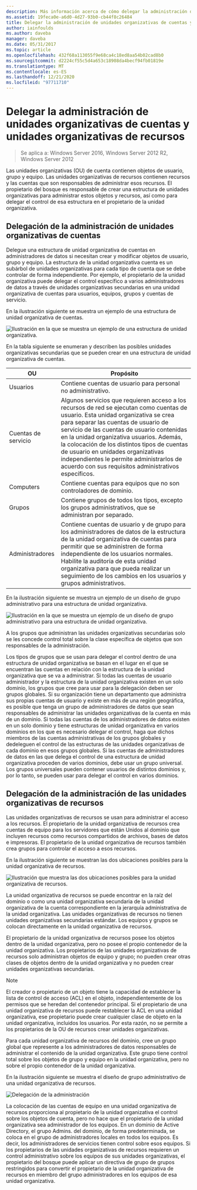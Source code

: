 ```yaml
---
description: Más información acerca de cómo delegar la administración de las unidades organizativas de cuentas y las unidades organizativas de recursos
ms.assetid: 19feca0e-a6d0-4d27-93b0-cb44f8c26484
title: Delegar la administración de unidades organizativas de cuentas y unidades organizativas de recursos
author: iainfoulds
ms.author: daveba
manager: daveba
ms.date: 05/31/2017
ms.topic: article
ms.openlocfilehash: 432f68a113055f9e68ca4c18ed8aa54b02cad8b0
ms.sourcegitcommit: d2224cf55c5d4a653c18908da4becf94fb01819e
ms.translationtype: MT
ms.contentlocale: es-ES
ms.lasthandoff: 12/21/2020
ms.locfileid: "97711710"
---
```

# <a name="delegating-administration-of-account-ous-and-resource-ous"></a>Delegar la administración de unidades organizativas de cuentas y unidades organizativas de recursos

>Se aplica a: Windows Server 2016, Windows Server 2012 R2, Windows Server 2012

Las unidades organizativas (OU) de cuenta contienen objetos de usuario, grupo y equipo. Las unidades organizativas de recursos contienen recursos y las cuentas que son responsables de administrar esos recursos. El propietario del bosque es responsable de crear una estructura de unidades organizativas para administrar estos objetos y recursos, así como para delegar el control de esa estructura en el propietario de la unidad organizativa.

## <a name="delegating-administration-of-account-ous"></a>Delegación de la administración de unidades organizativas de cuentas
Delegue una estructura de unidad organizativa de cuentas en administradores de datos si necesitan crear y modificar objetos de usuario, grupo y equipo. La estructura de la unidad organizativa cuenta es un subárbol de unidades organizativas para cada tipo de cuenta que se debe controlar de forma independiente. Por ejemplo, el propietario de la unidad organizativa puede delegar el control específico a varios administradores de datos a través de unidades organizativas secundarias en una unidad organizativa de cuentas para usuarios, equipos, grupos y cuentas de servicio.

En la ilustración siguiente se muestra un ejemplo de una estructura de unidad organizativa de cuentas.

![Ilustración en la que se muestra un ejemplo de una estructura de unidad organizativa.](media/Delegating-Administration-of-Account-OUs-and-Resource-OUs/66d38fbe-e8eb-42d7-abab-9526243bf6d9.gif)

En la tabla siguiente se enumeran y describen las posibles unidades organizativas secundarias que se pueden crear en una estructura de unidad organizativa de cuentas.

|OU|Propósito|
|------|-----------|
|Usuarios|Contiene cuentas de usuario para personal no administrativo.|
|Cuentas de servicio|Algunos servicios que requieren acceso a los recursos de red se ejecutan como cuentas de usuario. Esta unidad organizativa se crea para separar las cuentas de usuario de servicio de las cuentas de usuario contenidas en la unidad organizativa usuarios. Además, la colocación de los distintos tipos de cuentas de usuario en unidades organizativas independientes le permite administrarlos de acuerdo con sus requisitos administrativos específicos.|
|Computers|Contiene cuentas para equipos que no son controladores de dominio.|
|Grupos|Contiene grupos de todos los tipos, excepto los grupos administrativos, que se administran por separado.|
|Administradores|Contiene cuentas de usuario y de grupo para los administradores de datos de la estructura de la unidad organizativa de cuentas para permitir que se administren de forma independiente de los usuarios normales. Habilite la auditoría de esta unidad organizativa para que pueda realizar un seguimiento de los cambios en los usuarios y grupos administrativos.|

En la ilustración siguiente se muestra un ejemplo de un diseño de grupo administrativo para una estructura de unidad organizativa.

![Ilustración en la que se muestra un ejemplo de un diseño de grupo administrativo para una estructura de unidad organizativa.](media/Delegating-Administration-of-Account-OUs-and-Resource-OUs/be2cd2d2-6956-429c-a53a-369e6fe40b2b.gif)

A los grupos que administran las unidades organizativas secundarias solo se les concede control total sobre la clase específica de objetos que son responsables de la administración.

Los tipos de grupos que se usan para delegar el control dentro de una estructura de unidad organizativa se basan en el lugar en el que se encuentran las cuentas en relación con la estructura de la unidad organizativa que se va a administrar. Si todas las cuentas de usuario administrador y la estructura de la unidad organizativa existen en un solo dominio, los grupos que cree para usar para la delegación deben ser grupos globales. Si su organización tiene un departamento que administra sus propias cuentas de usuario y existe en más de una región geográfica, es posible que tenga un grupo de administradores de datos que sean responsables de administrar las unidades organizativas de la cuenta en más de un dominio. Si todas las cuentas de los administradores de datos existen en un solo dominio y tiene estructuras de unidad organizativa en varios dominios en los que es necesario delegar el control, haga que dichos miembros de las cuentas administrativas de los grupos globales y dedeleguen el control de las estructuras de las unidades organizativas de cada dominio en esos grupos globales. Si las cuentas de administradores de datos en las que delega el control de una estructura de unidad organizativa proceden de varios dominios, debe usar un grupo universal. Los grupos universales pueden contener usuarios de distintos dominios y, por lo tanto, se pueden usar para delegar el control en varios dominios.

## <a name="delegating-administration-of-resource-ous"></a>Delegación de la administración de las unidades organizativas de recursos
Las unidades organizativas de recursos se usan para administrar el acceso a los recursos. El propietario de la unidad organizativa de recursos crea cuentas de equipo para los servidores que están Unidos al dominio que incluyen recursos como recursos compartidos de archivos, bases de datos e impresoras. El propietario de la unidad organizativa de recursos también crea grupos para controlar el acceso a esos recursos.

En la ilustración siguiente se muestran las dos ubicaciones posibles para la unidad organizativa de recursos.

![Ilustración que muestra las dos ubicaciones posibles para la unidad organizativa de recursos.](media/Delegating-Administration-of-Account-OUs-and-Resource-OUs/6667a5ce-34d6-48a9-9974-b823ba70e2af.gif)

La unidad organizativa de recursos se puede encontrar en la raíz del dominio o como una unidad organizativa secundaria de la unidad organizativa de la cuenta correspondiente en la jerarquía administrativa de la unidad organizativa. Las unidades organizativas de recursos no tienen unidades organizativas secundarias estándar. Los equipos y grupos se colocan directamente en la unidad organizativa de recursos.

El propietario de la unidad organizativa de recursos posee los objetos dentro de la unidad organizativa, pero no posee el propio contenedor de la unidad organizativa. Los propietarios de las unidades organizativas de recursos solo administran objetos de equipo y grupo; no pueden crear otras clases de objetos dentro de la unidad organizativa y no pueden crear unidades organizativas secundarias.

> [!NOTE]
> El creador o propietario de un objeto tiene la capacidad de establecer la lista de control de acceso (ACL) en el objeto, independientemente de los permisos que se heredan del contenedor principal. Si el propietario de una unidad organizativa de recursos puede restablecer la ACL en una unidad organizativa, ese propietario puede crear cualquier clase de objeto en la unidad organizativa, incluidos los usuarios. Por esta razón, no se permite a los propietarios de la OU de recursos crear unidades organizativas.

Para cada unidad organizativa de recursos del dominio, cree un grupo global que represente a los administradores de datos responsables de administrar el contenido de la unidad organizativa. Este grupo tiene control total sobre los objetos de grupo y equipo en la unidad organizativa, pero no sobre el propio contenedor de la unidad organizativa.

En la ilustración siguiente se muestra el diseño de grupo administrativo de una unidad organizativa de recursos.

![Delegación de la administración](media/Delegating-Administration-of-Account-OUs-and-Resource-OUs/8a3f7714-a3bf-43f7-b999-6070543248b0.gif)

La colocación de las cuentas de equipo en una unidad organizativa de recursos proporciona al propietario de la unidad organizativa el control sobre los objetos de cuenta, pero no hace que el propietario de la unidad organizativa sea administrador de los equipos. En un dominio de Active Directory, el grupo Admins. del dominio, de forma predeterminada, se coloca en el grupo de administradores locales en todos los equipos. Es decir, los administradores de servicios tienen control sobre esos equipos. Si los propietarios de las unidades organizativas de recursos requieren un control administrativo sobre los equipos de sus unidades organizativas, el propietario del bosque puede aplicar un directiva de grupo de grupos restringidos para convertir el propietario de la unidad organizativa de recursos en miembro del grupo administradores en los equipos de esa unidad organizativa.



